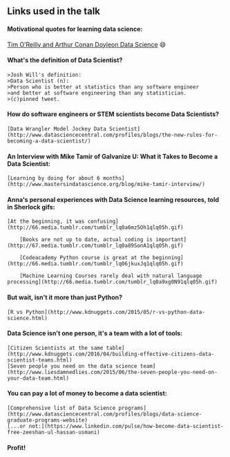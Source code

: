 ##	Links used in the talk

####	Motivational quotes for learning data science:
  [Tim O’Reilly and Arthur Conan Doyleon Data Science](https://www.springboard.com/blog/41-shareable-data-quotes/)
    :smile:
####	What's the definition of Data Scientist?
	>Josh Will's definition:
	>Data Scientist (n):
	>Person who is better at statistics than any software engineer
	>and better at software engineering than any statistician. 
	>(c)pinned tweet.
  
####	How do software engineers or STEM scientists become Data Scientists?
	[Data Wrangler Model Jockey Data Scientist](http://www.datasciencecentral.com/profiles/blogs/the-new-rules-for-becoming-a-data-scientist/)
	
####	An Interview with Mike Tamir of Galvanize U: What it Takes to Become a Data Scientist:
	[Learning by doing for about 6 months](http://www.mastersindatascience.org/blog/mike-tamir-interview/) 

####	Anna's personal experiences with Data Science learning resources, told in Sherlock gifs:

	[At the beginning, it was confusing](http://66.media.tumblr.com/tumblr_lq0a6mz5Oh1qlq05h.gif)
    
    	[Books are not up to date, actual coding is important](http://67.media.tumblr.com/tumblr_lq0a89SonA1qlq05h.gif)
    
    	[Codeacademy Python course is great at the beginning](http://66.media.tumblr.com/tumblr_lq06jkuxJq1qlq05h.gif)
    
    	[Machine Learning Courses rarely deal with natural language processing](http://66.media.tumblr.com/tumblr_lq0a9xg0N91qlq05h.gif)
    
####	But wait, isn't it more than just Python?
	[R vs Python](http://www.kdnuggets.com/2015/05/r-vs-python-data-science.html)

####	Data Science isn't one person, it's a team with a lot of tools:
	[Citizen Scientists at the same table](http://www.kdnuggets.com/2016/04/building-effective-citizens-data-scientist-teams.html)
	[Seven people you need on the data science team](http://www.liesdamnedlies.com/2015/06/the-seven-people-you-need-on-your-data-team.html)
	
####	You can pay a lot of money to become a data scientist:
	[Comprehensive list of Data Science programs](http://www.datasciencecentral.com/profiles/blogs/data-science-graduate-programs-website)
	[...or not:](https://www.linkedin.com/pulse/how-become-data-scientist-free-zeeshan-ul-hassan-usmani)
	
####	Profit!










